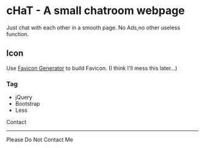 cHaT - A small chatroom webpage
========================================

Just chat with each other in a smooth page. No Ads,no other useless function.

Icon
----------------------------------------

Use [Favicon Generator](http://realfavicongenerator.net) to build Favicon.
(I think I'll mess this later...)

### Tag

*   jQuery
*   Bootstrap
*   Less

Contact

---------------------------------------

Please Do Not Contact Me
